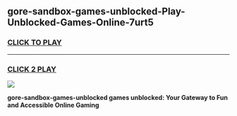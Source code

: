 
## gore-sandbox-games-unblocked-Play-Unblocked-Games-Online-7urt5
<h3>
<a href="https://premium76.site?title=gore-sandbox-games-unblocked&ref=25A">CLICK TO PLAY</a></h3>
<hr>

<h3>
<a href="https://premium76.site?title=gore-sandbox-games-unblocked&ref=25A">CLICK 2 PLAY</a>
  
</h3>

<a href="https://premium76.site?title=gore-sandbox-games-unblocked&ref=25A"><img src="https://clearcache.store/games.png"></a>


**gore-sandbox-games-unblocked games unblocked: Your Gateway to Fun and Accessible Online Gaming**
